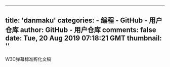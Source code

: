 
---
title: 'danmaku'
categories: 
    - 编程
    - GitHub - 用户仓库
author: GitHub - 用户仓库
comments: false
date: Tue, 20 Aug 2019 07:18:21 GMT
thumbnail: ''
---

<div>   
W3C弹幕标准孵化文稿  
</div>
            